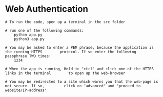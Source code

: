 # Web Authentication

	# To run the code, open up a terminal in the src folder
	
	# run one of the following commands:	
		python app.py
		python3 app.py
	
	# You may be asked to enter a PEM phrase, because the application is the running HTTPS 		  protocol. If so enter the following passphrase TWO times:
		1234
		
	# When the app is running, Hold in "ctrl" and click one of the HTTPS links in the terminal 		  to open up the web-browser
	
	# You may be redirected to a site which warns you that the web-page is not secure. If so, 		  click on "advanced" and "proceed to website/IP-address"
